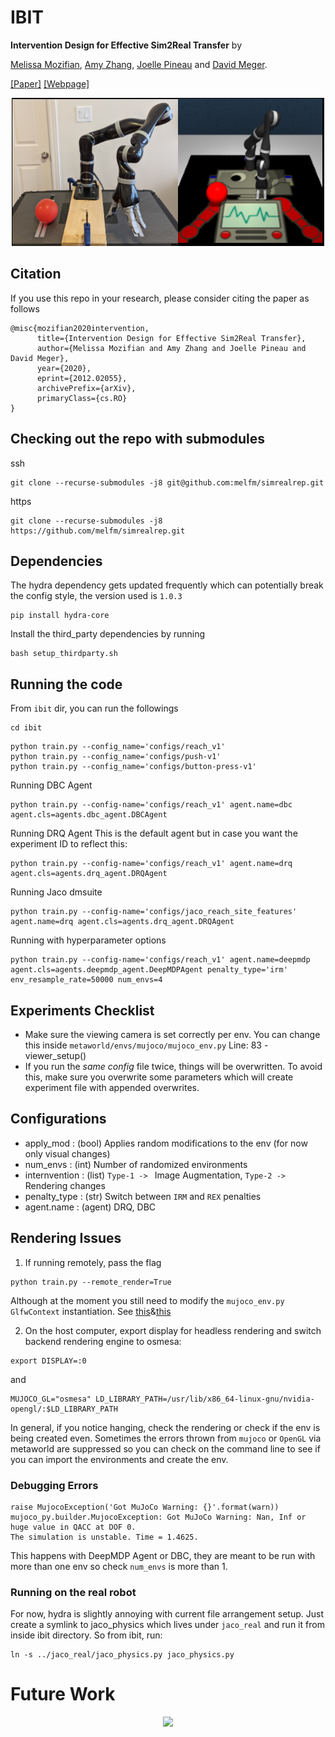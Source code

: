 # IBIT

**Intervention Design for Effective Sim2Real Transfer** by

[Melissa Mozifian](https://melfm.github.io/about.html), [Amy Zhang](https://amyzhang.github.io/), [Joelle Pineau](https://mila.quebec/en/person/joelle-pineau/) and [David Meger](https://mila.quebec/en/person/david-meger/).

[[Paper]](https://arxiv.org/abs/2012.02055) [[Webpage]](https://sites.google.com/view/ibit)

<p align="center">
  <img src="images/robot_teaser.png" />
</p>

## Citation
If you use this repo in your research, please consider citing the paper as follows
```
@misc{mozifian2020intervention,
      title={Intervention Design for Effective Sim2Real Transfer}, 
      author={Melissa Mozifian and Amy Zhang and Joelle Pineau and David Meger},
      year={2020},
      eprint={2012.02055},
      archivePrefix={arXiv},
      primaryClass={cs.RO}
}
```

## Checking out the repo with submodules
ssh
```
git clone --recurse-submodules -j8 git@github.com:melfm/simrealrep.git
```

https
```
git clone --recurse-submodules -j8 https://github.com/melfm/simrealrep.git
```

## Dependencies
The hydra dependency gets updated frequently which can potentially break the config style, the version used is `1.0.3`
```
pip install hydra-core
```
Install the third_party dependencies by running
```
bash setup_thirdparty.sh
```

## Running the code
From `ibit` dir, you can run the followings
```
cd ibit
```

```
python train.py --config_name='configs/reach_v1'
python train.py --config_name='configs/push-v1'
python train.py --config_name='configs/button-press-v1'
```

Running DBC Agent
```
python train.py --config-name='configs/reach_v1' agent.name=dbc agent.cls=agents.dbc_agent.DBCAgent
```

Running DRQ Agent
This is the default agent but in case you want the experiment ID to reflect this:
```
python train.py --config-name='configs/reach_v1' agent.name=drq agent.cls=agents.drq_agent.DRQAgent
```
Running Jaco dmsuite
```
python train.py --config-name='configs/jaco_reach_site_features' agent.name=drq agent.cls=agents.drq_agent.DRQAgent
```

Running with hyperparameter options
```
python train.py --config-name='configs/reach_v1' agent.name=deepmdp agent.cls=agents.deepmdp_agent.DeepMDPAgent penalty_type='irm' env_resample_rate=50000 num_envs=4
```

## Experiments Checklist
- Make sure the viewing camera is set correctly per env. You can change this inside `metaworld/envs/mujoco/mujoco_env.py` Line: 83 - viewer_setup()
- If you run the *same config* file twice, things will be overwritten. To avoid this, make sure you overwrite some parameters which will create experiment file with appended overwrites.

## Configurations
- apply_mod : (bool) Applies random modifications to the env (for now only visual changes)
- num_envs : (int) Number of randomized environments
- internvention : (list) `Type-1 -> ` Image Augmentation, `Type-2 -> ` Rendering changes
- penalty_type : (str) Switch between `IRM` and `REX` penalties
- agent.name : (agent) DRQ, DBC

## Rendering Issues
1) If running remotely, pass the flag
```
python train.py --remote_render=True
```
Although at the moment you still need to modify the `mujoco_env.py` `GlfwContext` instantiation. See [this](https://github.com/melfm/metaworld/blob/master/metaworld/envs/mujoco/mujoco_env.py#L21)&[this](https://github.com/melfm/metaworld/blob/master/metaworld/envs/mujoco/mujoco_env.py#L42)

2) On the host computer, export display for headless rendering and switch backend rendering engine to osmesa:
```
export DISPLAY=:0
```
and
```
MUJOCO_GL="osmesa" LD_LIBRARY_PATH=/usr/lib/x86_64-linux-gnu/nvidia-opengl/:$LD_LIBRARY_PATH
```

In general, if you notice hanging, check the rendering or check if the env is being created even. Sometimes the errors thrown from `mujoco` or `OpenGL` via metaworld are 
suppressed so you can check on the command line to see if you can import the environments and create the env.

### Debugging Errors
```
raise MujocoException('Got MuJoCo Warning: {}'.format(warn)) mujoco_py.builder.MujocoException: Got MuJoCo Warning: Nan, Inf or huge value in QACC at DOF 0.
The simulation is unstable. Time = 1.4625.
```
This happens with DeepMDP Agent or DBC, they are meant to be run with more than one env so check `num_envs` is more than 1.

### Running on the real robot
For now, hydra is slightly annoying with current file arrangement setup. Just create a symlink to jaco_physics which lives under `jaco_real` and run it from inside ibit directory.
So from ibit, run:
```
ln -s ../jaco_real/jaco_physics.py jaco_physics.py
```

# Future Work
<p align="center">
  <img src="images/help_jaco.gif" />
</p>
